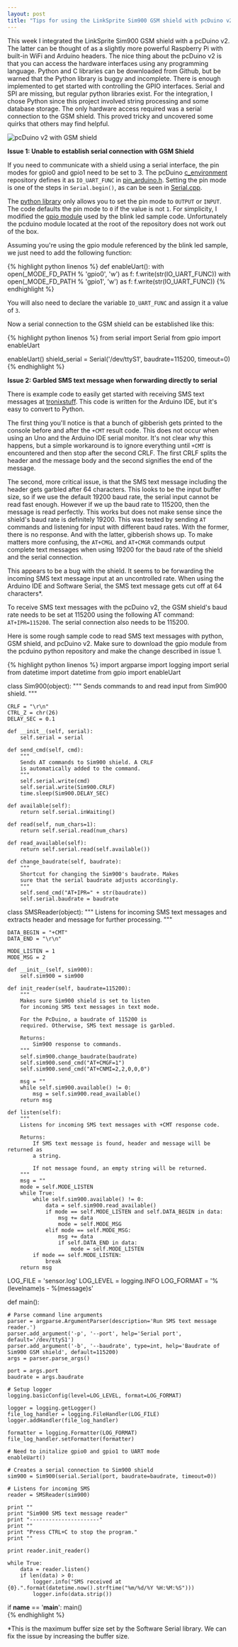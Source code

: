 ```yaml
---
layout: post
title: "Tips for using the LinkSprite Sim900 GSM shield with pcDuino v2"
---
```


This week I integrated the LinkSprite Sim900 GSM shield with a pcDuino v2. The latter can be thought of as a slightly more powerful Raspberry Pi with built-in WiFi and Arduino headers. The nice thing about the pcDuino v2 is that you can access the hardware interfaces using any programming language. Python and C libraries can be downloaded from Github, but be warned that the Python library is buggy and incomplete. There is enough implemented to get started with controlling the GPIO interfaces. Serial and SPI are missing, but regular python libraries exist. For the integration, I chose Python since this project involved string processing and some database storage. The only hardware access required was a serial connection to the GSM shield. This proved tricky and uncovered some quirks that others may find helpful.

![pcDuino v2 with GSM shield](/images/pcduino.jpg)

**Issue 1: Unable to establish serial connection with GSM Shield**

If you need to communicate with a shield using a serial interface, the pin modes for gpio0 and gpio1 need to be set to 3. The pcDuino [c_environment](https://github.com/pcduino/c_environment/) repository defines it as `IO_UART_FUNC` in [pin_arduino.h](https://github.com/pcduino/c_environment/blob/master/hardware/arduino/variants/sunxi/pins_arduino.h). Setting the pin mode is one of the steps in `Serial.begin()`, as can be seen in [Serial.cpp](https://github.com/pcduino/c_environment/blob/master/hardware/arduino/cores/arduino/Serial.cpp#L191-L192).

The [python library](https://github.com/pcduino/python-pcduino) only allows you to set the pin mode to `OUTPUT` or `INPUT`. The code defaults the pin mode to `0` if the value is not `1`. For simplicity, I modified the [gpio module](https://github.com/pcduino/python-pcduino/blob/master/Samples/blink_led/gpio/__init__.py) used by the blink led sample code. Unfortunately the pcduino module located at the root of the repository does not work out of the box.

Assuming you're using the gpio module referenced by the blink led sample, we just need to add the following function:

{% highlight python linenos %}
def enableUart():
    with open(_MODE_FD_PATH % 'gpio0', 'w') as f:
        f.write(str(IO_UART_FUNC))
    with open(_MODE_FD_PATH % 'gpio1', 'w') as f:
        f.write(str(IO_UART_FUNC))
{% endhighlight %}

You will also need to declare the variable `IO_UART_FUNC` and assign it a value of `3`.

Now a serial connection to the GSM shield can be established like this:

{% highlight python linenos %}
from serial import Serial
from gpio import enableUart

enableUart()
shield_serial = Serial('/dev/ttyS1', baudrate=115200, timeout=0)
{% endhighlight %}

**Issue 2: Garbled SMS text message when forwarding directly to serial**

There is example code to easily get started with receiving SMS text messages at [tronixstuff](http://tronixstuff.com/2014/01/08/tutorial-arduino-and-sim900-gsm-modules/). This code is written for the Arduino IDE, but it's easy to convert to Python.

The first thing you'll notice is that a bunch of gibberish gets printed to the console before and after the `+CMT` result code. This does not occur when using an Uno and the Arduino IDE serial monitor. It's not clear why this happens, but a simple workaround is to ignore everything until `+CMT` is encountered and then stop after the second CRLF. The first CRLF splits the header and the message body and the second signifies the end of the message.

The second, more critical issue, is that the SMS text message including the header gets garbled after 64 characters. This looks to be the input buffer size, so if we use the default 19200 baud rate, the serial input cannot be read fast enough. However if we up the baud rate to 115200, then the message is read perfectly. This works but does not make sense since the shield's baud rate is definitely 19200. This was tested by sending `AT` commands and listening for input with different baud rates. With the former, there is no response. And with the latter, gibberish shows up. To make matters more confusing, the `AT+CMGL` and `AT+CMGR` commands output complete text messages when using 19200 for the baud rate of the shield and the serial connection.

This appears to be a bug with the shield. It seems to be forwarding the incoming SMS text message input at an uncontrolled rate. When using the Arduino IDE and Software Serial, the SMS text message gets cut off at 64 characters*. 

To receive SMS text messages with the pcDuino v2, the GSM shield's baud rate needs to be set at 115200 using the following AT command: `AT+IPR=115200`. The serial connection also needs to be 115200.

Here is some rough sample code to read SMS text messages with python, GSM shield, and pcDuino v2. Make sure to download the gpio module from the pcduino python repository and make the change described in issue 1.

{% highlight python linenos %}
import argparse
import logging
import serial
from datetime import datetime
from gpio import enableUart

class Sim900(object):
    """
    Sends commands to and read input from Sim900 shield.
    """
    
    CRLF = "\r\n"
    CTRL_Z = chr(26)
    DELAY_SEC = 0.1

    def __init__(self, serial):
        self.serial = serial

    def send_cmd(self, cmd):
        """
        Sends AT commands to Sim900 shield. A CRLF
        is automatically added to the command.
        """
        self.serial.write(cmd)
        self.serial.write(Sim900.CRLF)
        time.sleep(Sim900.DELAY_SEC)

    def available(self):
        return self.serial.inWaiting()

    def read(self, num_chars=1):
        return self.serial.read(num_chars)

    def read_available(self):
        return self.serial.read(self.available())

    def change_baudrate(self, baudrate):
        """
        Shortcut for changing the Sim900's baudrate. Makes
        sure that the serial baudrate adjusts accordingly.
        """
        self.send_cmd("AT+IPR=" + str(baudrate))
        self.serial.baudrate = baudrate


class SMSReader(object):
    """
    Listens for incoming SMS text messages and extracts header and message for
    further processing.
    """

    DATA_BEGIN = "+CMT"
    DATA_END = "\r\n"

    MODE_LISTEN = 1
    MODE_MSG = 2

    def __init__(self, sim900):
        self.sim900 = sim900

    def init_reader(self, baudrate=115200):
        """
        Makes sure Sim900 shield is set to listen
        for incoming SMS text messages in text mode.

        For the PcDuino, a baudrate of 115200 is 
        required. Otherwise, SMS text message is garbled.

        Returns:
            Sim900 response to commands.
        """
        self.sim900.change_baudrate(baudrate)
        self.sim900.send_cmd("AT+CMGF=1")
        self.sim900.send_cmd("AT+CNMI=2,2,0,0,0")
        
        msg = ""
        while self.sim900.available() != 0:
            msg = self.sim900.read_available()
        return msg

    def listen(self):
        """
        Listens for incoming SMS text messages with +CMT response code.

        Returns:
            If SMS text message is found, header and message will be returned as 
            a string.

            If not message found, an empty string will be returned.
        """
        msg = ""
        mode = self.MODE_LISTEN
        while True:
            while self.sim900.available() != 0:
                data = self.sim900.read_available()                
                if mode == self.MODE_LISTEN and self.DATA_BEGIN in data:
                    msg += data
                    mode = self.MODE_MSG
                elif mode == self.MODE_MSG:
                    msg += data
                    if self.DATA_END in data:
                        mode = self.MODE_LISTEN
            if mode == self.MODE_LISTEN:
                break
        return msg

LOG_FILE = 'sensor.log'
LOG_LEVEL = logging.INFO
LOG_FORMAT = '%(levelname)s - %(message)s'

def main():

    # Parse command line arguments
    parser = argparse.ArgumentParser(description='Run SMS text message reader.')
    parser.add_argument('-p', '--port', help='Serial port', default='/dev/ttyS1')
    parser.add_argument('-b', '--baudrate', type=int, help='Baudrate of Sim900 GSM shield', default=115200)
    args = parser.parse_args()
    
    port = args.port
    baudrate = args.baudrate

    # Setup logger
    logging.basicConfig(level=LOG_LEVEL, format=LOG_FORMAT)
     
    logger = logging.getLogger()
    file_log_handler = logging.FileHandler(LOG_FILE)
    logger.addHandler(file_log_handler)
     
    formatter = logging.Formatter(LOG_FORMAT)
    file_log_handler.setFormatter(formatter)

    # Need to initalize gpio0 and gpio1 to UART mode
    enableUart()

    # Creates a serial connection to Sim900 shield
    sim900 = Sim900(serial.Serial(port, baudrate=baudrate, timeout=0))

    # Listens for incoming SMS
    reader = SMSReader(sim900)

    print ""
    print "Sim900 SMS text message reader"
    print "----------------------"
    print ""
    print "Press CTRL+C to stop the program."
    print ""
    
    print reader.init_reader()

    while True:
        data = reader.listen()
        if len(data) > 0:
            logger.info("SMS received at {0}.".format(datetime.now().strftime("%m/%d/%Y %H:%M:%S")))
            logger.info(data.strip())


if __name__ == '__main__':
    main()              
{% endhighlight %}

*This is the maximum buffer size set by the Software Serial library. We can fix the issue by increasing the buffer size.

